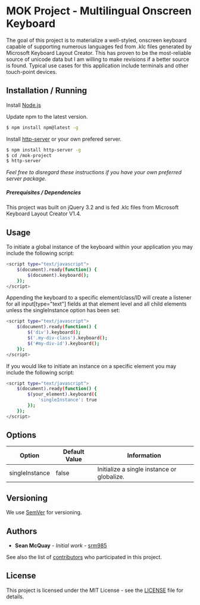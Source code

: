 # MOK Project - Multilingual Onscreen Keyboard
The goal of this project is to materialize a well-styled, onscreen keyboard capable of supporting numerous languages fed from .klc files generated by Microsoft Keyboard Layout Creator. This has proven to be the most-reliable source of unicode data but I am willing to make revisions if a better source is found. Typical use cases for this application include terminals and other touch-point devices.

## Installation / Running

Install [Node.js](https://nodejs.org/en/download/)

Update npm to the latest version.

```sh
$ npm install npm@latest -g
```

Install [http-server](https://www.npmjs.com/package/http-server) or your own prefered server.

```sh
$ npm install http-server -g
$ cd /mok-project
$ http-server
```

_Feel free to disregard these instructions if you have your own preferred server package._

##### Prerequisites / Dependencies

This project was built on jQuery 3.2 and is fed .klc files from Microsoft Keyboard Layout Creator V1.4.

## Usage

To initiate a global instance of the keyboard within your application you may include the following script:

```sh
<script type="text/javascript">
    $(document).ready(function() {
        $(document).keyboard();
    });
</script>
```

Appending the keyboard to a specific element/class/ID will create a listener for all input[type="text"] fields at that element level and all child elements unless the singleInstance option has been set:

```sh
<script type="text/javascript">
    $(document).ready(function() {
        $('div').keyboard();
        $('.my-div-class').keyboard();
        $('#my-div-id').keyboard();
    });
</script>
```

If you would like to initiate an instance on a specific element you may include the following script:

```sh
<script type="text/javascript">
    $(document).ready(function() {
        $(your_element).keyboard({
            'singleInstance': true
        });
    });
</script>
```

## Options

| Option | Default Value | Information |
|--------|---------------|-------------|
| singleInstance | false | Initialize a single instance or globalize. |

## Versioning

We use [SemVer](http://semver.org/) for versioning. 

## Authors

* **Sean McQuay** - *Initial work* - [srm985](https://github.com/srm985)

See also the list of [contributors](https://github.com/srm985/mok-project/contributors) who participated in this project.

## License

This project is licensed under the MIT License - see the [LICENSE](https://github.com/srm985/mok-project/blob/master/LICENSE) file for details.